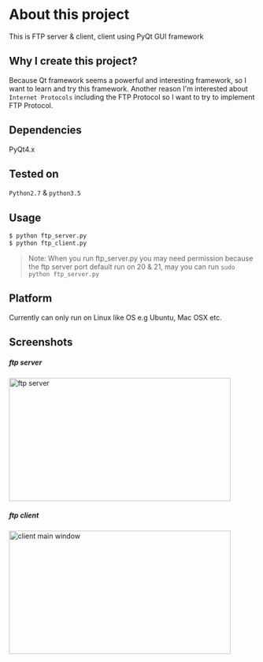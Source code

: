 About this project
==================
This is FTP server & client, client using PyQt GUI framework

## Why I create this project?
Because Qt framework seems a powerful and interesting framework, so I want to learn and try this framework. Another reason I'm interested about `Internet Protocols` including the FTP Protocol so I want to try to implement FTP Protocol.

## Dependencies
PyQt4.x

## Tested on
`Python2.7` & `python3.5`

## Usage
```bash
$ python ftp_server.py
$ python ftp_client.py
```

>Note:
When you run ftp_server.py you may need permission because the ftp server port default run on 20 & 21, may you can run `sudo python ftp_server.py`

## Platform
Currently can only run on Linux like OS e.g Ubuntu, Mac OSX etc.

## Screenshots
##### ftp server
<img  src="https://raw.github.com/jacklam718/ftp/master/screenshots/server.jpg" alt="ftp server"  width="450px" height="250px" />


##### ftp client
<img src="https://raw.github.com/jacklam718/ftp/master/screenshots/client_main_window.jpg" alt="client main window"
width="450px" height="250px"/>
